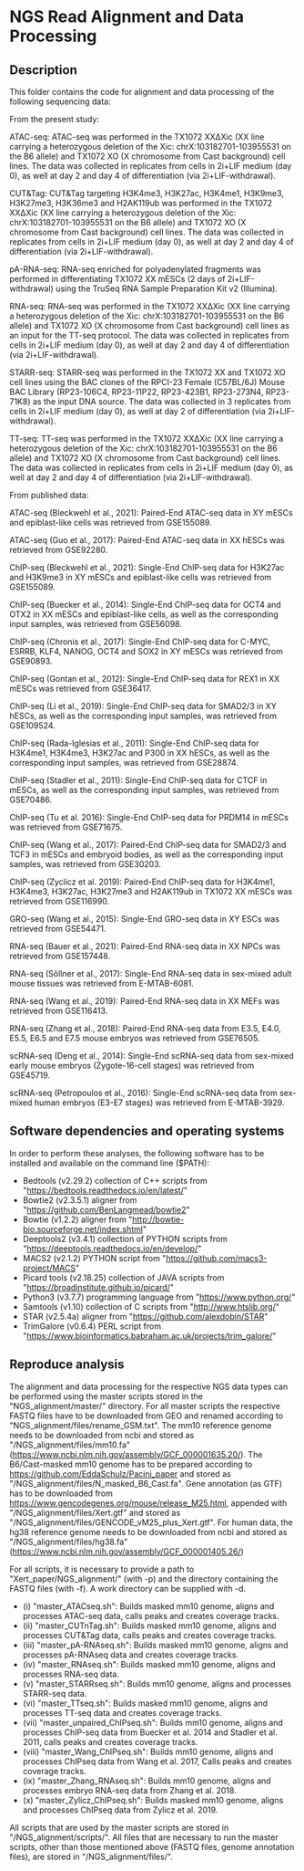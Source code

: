 # NGS Read Alignment and Data Processing

## Description
This folder contains the code for alignment and data processing of the following sequencing data:

From the present study: 

ATAC-seq: ATAC-seq was performed in the TX1072 XXΔXic (XX line carrying a heterozygous deletion of the Xic: chrX:103182701-103955531 on the B6 allele) and TX1072 XO (X chromosome from Cast background) cell lines. The data was collected in replicates from cells in 2i+LIF medium (day 0), as well at day 2 and day 4 of differentiation (via 2i+LIF-withdrawal).

CUT&Tag: CUT&Tag targeting H3K4me3, H3K27ac, H3K4me1, H3K9me3, H3K27me3, H3K36me3 and H2AK119ub was performed in the TX1072 XXΔXic (XX line carrying a heterozygous deletion of the Xic: chrX:103182701-103955531 on the B6 allele) and TX1072 XO (X chromosome from Cast background) cell lines. The data was collected in replicates from cells in 2i+LIF medium (day 0), as well at day 2 and day 4 of differentiation (via 2i+LIF-withdrawal).

pA-RNA-seq: RNA-seq enriched for polyadenylated fragments was performed in differentiating TX1072 XX mESCs (2 days of 2i+LIF-withdrawal) using the TruSeq RNA Sample Preparation Kit v2 (Illumina).

RNA-seq: RNA-seq was performed in the TX1072 XXΔXic (XX line carrying a heterozygous deletion of the Xic: chrX:103182701-103955531 on the B6 allele) and TX1072 XO (X chromosome from Cast background) cell lines as an input for the TT-seq protocol. The data was collected in replicates from cells in 2i+LIF medium (day 0), as well at day 2 and day 4 of differentiation (via 2i+LIF-withdrawal).

STARR-seq: STARR-seq was performed in the TX1072 XX and TX1072 XO cell lines using the BAC clones of the RPCI-23 Female (C57BL/6J) Mouse BAC Library (RP23-106C4, RP23-11P22, RP23-423B1, RP23-273N4, RP23-71K8) as the input DNA source. The data was collected in 3 replicates from cells in 2i+LIF medium (day 0), as well at day 2 of differentiation (via 2i+LIF-withdrawal).

TT-seq: TT-seq was performed in the TX1072 XXΔXic (XX line carrying a heterozygous deletion of the Xic: chrX:103182701-103955531 on the B6 allele) and TX1072 XO (X chromosome from Cast background) cell lines. The data was collected in replicates from cells in 2i+LIF medium (day 0), as well at day 2 and day 4 of differentiation (via 2i+LIF-withdrawal).

From published data:

ATAC-seq (Bleckwehl et al., 2021): Paired-End ATAC-seq data in XY mESCs and epiblast-like cells was retrieved from GSE155089.

ATAC-seq (Guo et al., 2017): Paired-End ATAC-seq data in XX hESCs was retrieved from GSE92280.

ChIP-seq (Bleckwehl et al., 2021): Single-End ChIP-seq data for H3K27ac and H3K9me3 in XY mESCs and epiblast-like cells was retrieved from GSE155089.

ChIP-seq (Buecker et al., 2014): Single-End ChIP-seq data for OCT4 and OTX2 in XX mESCs and epiblast-like cells, as well as the corresponding input samples, was retrieved from GSE56098.

ChIP-seq (Chronis et al., 2017): Single-End ChIP-seq data for C-MYC, ESRRB, KLF4, NANOG, OCT4 and SOX2 in XY mESCs was retrieved from GSE90893.

ChIP-seq (Gontan et al., 2012): Single-End ChIP-seq data for REX1 in XX mESCs was retrieved from GSE36417.

ChIP-seq (Li et al., 2019): Single-End ChIP-seq data for SMAD2/3 in XY hESCs, as well as the corresponding input samples, was retrieved from GSE109524.

ChIP-seq (Rada-Iglesias et al., 2011): Single-End ChIP-seq data for H3K4me1, H3K4me3, H3K27ac and P300 in XX hESCs, as well as the corresponding input samples, was retrieved from GSE28874.

ChIP-seq (Stadler et al., 2011): Single-End ChIP-seq data for CTCF in mESCs, as well as the corresponding input samples, was retrieved from GSE70486.

ChIP-seq (Tu et al. 2016): Single-End ChIP-seq data for PRDM14 in mESCs was retrieved from GSE71675.

ChIP-seq (Wang et al., 2017): Paired-End ChIP-seq data for SMAD2/3 and TCF3 in mESCs and embryoid bodies, as well as the corresponding input samples, was retrieved from GSE30203.

ChIP-seq (Zyclicz et al. 2019): Paired-End ChIP-seq data for H3K4me1, H3K4me3, H3K27ac, H3K27me3 and H2AK119ub in TX1072 XX mESCs was retrieved from GSE116990.

GRO-seq (Wang et al., 2015): Single-End GRO-seq data in XY ESCs was retrieved from GSE54471.

RNA-seq (Bauer et al., 2021): Paired-End RNA-seq data in XX NPCs was retrieved from GSE157448.

RNA-seq (Söllner et al., 2017): Single-End RNA-seq data in sex-mixed adult mouse tissues was retrieved from E-MTAB-6081.

RNA-seq (Wang et al., 2019): Paired-End RNA-seq data in XX MEFs was retrieved from GSE116413.

RNA-seq (Zhang et al., 2018):  Paired-End RNA-seq data from E3.5, E4.0, E5.5, E6.5 and E7.5 mouse embryos was retrieved from GSE76505.

scRNA-seq (Deng et al., 2014): Single-End scRNA-seq data from sex-mixed early mouse embryos (Zygote-16-cell stages) was retrieved from GSE45719.

scRNA-seq (Petropoulos et al., 2016): Single-End scRNA-seq data from sex-mixed human embryos (E3-E7 stages) was retrieved from E-MTAB-3929.

## Software dependencies and operating systems
In order to perform these analyses, the following software has to be installed and available on the command line ($PATH):
- Bedtools (v2.29.2) collection of C++ scripts from "https://bedtools.readthedocs.io/en/latest/"
- Bowtie2 (v2.3.5.1) aligner from "https://github.com/BenLangmead/bowtie2"
- Bowtie (v1.2.2) aligner from "http://bowtie-bio.sourceforge.net/index.shtml"
- Deeptools2 (v3.4.1) collection of PYTHON scripts from "https://deeptools.readthedocs.io/en/develop/"
- MACS2 (v2.1.2) PYTHON script from "https://github.com/macs3-project/MACS"
- Picard tools (v2.18.25) collection of JAVA scripts from "https://broadinstitute.github.io/picard/"
- Python3 (v3.7.7) programming language from "https://www.python.org/"
- Samtools (v1.10) collection of C scripts from "http://www.htslib.org/"
- STAR (v2.5.4a) aligner from "https://github.com/alexdobin/STAR"
- TrimGalore (v0.6.4) PERL script from "https://www.bioinformatics.babraham.ac.uk/projects/trim_galore/"


## Reproduce analysis
The alignment and data processing for the respective NGS data types can be performed using the master scripts stored in the "NGS_alignment/master/" directory. For all master scripts the respective FASTQ files have to be downloaded from GEO and renamed according to "NGS_alignment/files/rename_GSM.txt". The mm10 reference genome needs to be downloaded from ncbi and stored as "/NGS_alignment/files/mm10.fa" (https://www.ncbi.nlm.nih.gov/assembly/GCF_000001635.20/). The B6/Cast-masked mm10 genome has to be prepared according to https://github.com/EddaSchulz/Pacini_paper and stored as "/NGS_alignment/files/N_masked_B6_Cast.fa". Gene annotation (as GTF) has to be downloaded from https://www.gencodegenes.org/mouse/release_M25.html, appended with "/NGS_alignment/files/Xert.gtf" and stored as "/NGS_alignment/files/GENCODE_vM25_plus_Xert.gtf". For human data, the hg38 reference genome needs to be downloaded from ncbi and stored as "/NGS_alignment/files/hg38.fa" (https://www.ncbi.nlm.nih.gov/assembly/GCF_000001405.26/)

For all scripts, it is necessary to provide a path to "Xert_paper/NGS_alignment/" (with -p) and the directory containing the FASTQ files (with -f). A work directory can be supplied with -d.

- (i)   "master_ATACseq.sh": Builds masked mm10 genome, aligns and processes ATAC-seq data, calls peaks and creates coverage tracks.
- (ii)  "master_CUTnTag.sh": Builds masked mm10 genome, aligns and processes CUT&Tag data, calls peaks and creates coverage tracks.
- (iii) "master_pA-RNAseq.sh": Builds masked mm10 genome, aligns and processes pA-RNAseq data and creates coverage tracks.
- (iv)  "master_RNAseq.sh": Builds masked mm10 genome, aligns and processes RNA-seq data.
- (v) "master_STARRseq.sh": Builds mm10 genome, aligns and processes STARR-seq data.
- (vi) "master_TTseq.sh": Builds masked mm10 genome, aligns and processes TT-seq data and creates coverage tracks.
- (vii) "master_unpaired_ChIPseq.sh": Builds mm10 genome, aligns and processes ChIP-seq data from Buecker et al. 2014 and Stadler et al. 2011, calls peaks and creates coverage tracks.
- (viii) "master_Wang_ChIPseq.sh": Builds mm10 genome, aligns and processes ChIPseq data from Wang et al. 2017, Calls peaks and creates coverage tracks.
- (ix) "master_Zhang_RNAseq.sh": Builds mm10 genome, aligns and processes embryo RNA-seq data from Zhang et al. 2018.
- (x) "master_Zylicz_ChIPseq.sh": Builds masked mm10 genome, aligns and processes ChIPseq data from Zylicz et al. 2019.

All scripts that are used by the master scripts are stored in "/NGS_alignment/scripts/". All files that are necessary to run the master scripts, other than those mentioned above (FASTQ files, genome annotation files), are stored in "/NGS_alignment/files/".
